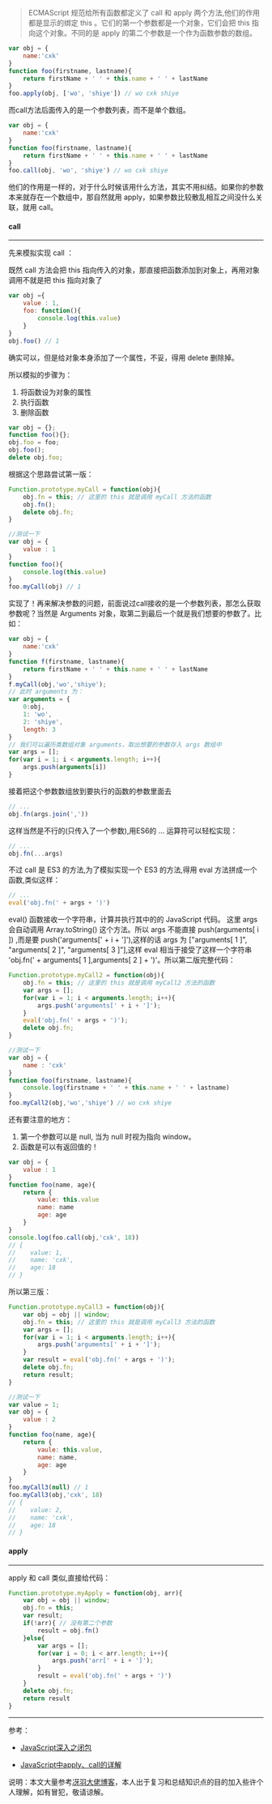 > ECMAScript 规范给所有函数都定义了 call 和 apply 两个方法,他们的作用都是显示的绑定 this 。它们的第一个参数都是一个对象，它们会把 this 指向这个对象。不同的是 apply 的第二个参数是一个作为函数参数的数组。

```js
var obj = {
    name:'cxk'
}
function foo(firstname, lastname){
    return firstName + ' ' + this.name + ' ' + lastName
}
foo.apply(obj, ['wo', 'shiye']) // wo cxk shiye
```

而call方法后面传入的是一个参数列表，而不是单个数组。

```js
var obj = {
    name:'cxk'
}
function foo(firstname, lastname){
    return firstName + ' ' + this.name + ' ' + lastName
}
foo.call(obj, 'wo', 'shiye') // wo cxk shiye
```

他们的作用是一样的，对于什么时候该用什么方法，其实不用纠结。如果你的参数本来就存在一个数组中，那自然就用 apply，如果参数比较散乱相互之间没什么关联，就用 call。

#### call

***

先来模拟实现 call ：

既然 call 方法会把 this 指向传入的对象，那直接把函数添加到对象上，再用对象调用不就是把 this 指向对象了

```js
var obj ={
    value : 1,
    foo: function(){
        console.log(this.value)
    }
}
obj.foo() // 1
```

确实可以，但是给对象本身添加了一个属性，不妥，得用 delete 删除掉。

所以模拟的步骤为：

1. 将函数设为对象的属性
2. 执行函数
3. 删除函数

```js
var obj = {};
function foo(){};
obj.foo = foo;
obj.foo();
delete obj.foo;
```

根据这个思路尝试第一版：

```js
Function.prototype.myCall = function(obj){
    obj.fn = this; // 这里的 this 就是调用 myCall 方法的函数
    obj.fn();
    delete obj.fn;
}

//测试一下
var obj = {
    value : 1
}
function foo(){
    console.log(this.value)
}
foo.myCall(obj) // 1
```

实现了！再来解决参数的问题，前面说过call接收的是一个参数列表，那怎么获取参数呢？当然是 Arguments 对象，取第二到最后一个就是我们想要的参数了。比如：

```js
var obj = {
    name:'cxk'
}
function f(firstname, lastname){
    return firstName + ' ' + this.name + ' ' + lastName
}
f.myCall(obj,'wo','shiye');
// 此时 arguments 为：
var arguments = {
    0:obj,
    1: 'wo',
    2: 'shiye',
    length: 3
}
// 我们可以遍历类数组对象 arguments，取出想要的参数存入 args 数组中
var args = [];
for(var i = 1; i < arguments.length; i++){
    args.push(arguments[i])
}
```

接着把这个参数数组放到要执行的函数的参数里面去

```js
// ...
obj.fn(args.join(','))
```

这样当然是不行的(只传入了一个参数),用ES6的 ... 运算符可以轻松实现：

```js
// ...
obj.fn(...args)
```

不过 call 是 ES3 的方法,为了模拟实现一个 ES3 的方法,得用 eval 方法拼成一个函数,类似这样：

```js
// ...
eval('obj.fn(' + args + ')')
```

eval() 函数接收一个字符串，计算并执行其中的的 JavaScript 代码。 这里 args 会自动调用 Array.toString() 这个方法。所以 args 不能直接 push(arguments\[ i \]) ,而是要 push('arguments[' + i + ']'),这样的话 args 为 \["arguments\[ 1 \]", "arguments\[ 2 \]", "arguments\[ 3 \]"],这样 eval 相当于接受了这样一个字符串 'obj.fn(' + arguments\[ 1 \],arguments\[ 2 \] + ')'。所以第二版完整代码：

```js
Function.prototype.myCall2 = function(obj){
    obj.fn = this; // 这里的 this 就是调用 myCall2 方法的函数
    var args = [];
    for(var i = 1; i < arguments.length; i++){
        args.push('arguments[' + i + ']');
    }
    eval('obj.fn(' + args + ')');
    delete obj.fn;
}

//测试一下
var obj = {
    name : 'cxk'
}
function foo(firstname, lastname){
    console.log(firstname + ' ' + this.name + ' ' + lastname)
}
foo.myCall2(obj,'wo','shiye') // wo cxk shiye
```

还有要注意的地方：

1. 第一个参数可以是 null, 当为 null 时视为指向 window。
2. 函数是可以有返回值的！

```js
var obj = {
    value : 1
}
function foo(name, age){
    return {
        vaule: this.value
        name: name
        age: age
    }
}
console.log(foo.call(obj,'cxk', 18))
// {
//    value: 1,
//    name: 'cxk',
//    age: 18
// }
```

所以第三版：

```js
Function.prototype.myCall3 = function(obj){
    var obj = obj || window;
    obj.fn = this; // 这里的 this 就是调用 myCall3 方法的函数
    var args = [];
    for(var i = 1; i < arguments.length; i++){
        args.push('arguments[' + i + ']');
    }
    var result = eval('obj.fn(' + args + ')');
    delete obj.fn;
    return result;
}

//测试一下
var value = 1;
var obj = {
    value : 2
}
function foo(name, age){
    return {
        vaule: this.value,
        name: name,
        age: age
    }
}
foo.myCall3(null) // 1
foo.myCall3(obj,'cxk', 18)
// {
//    value: 2,
//    name: 'cxk',
//    age: 18
// }
```

#### apply

***

apply 和 call 类似,直接给代码：

```js
Function.prototype.myApply = function(obj, arr){
    var obj = obj || window;
    obj.fn = this;
    var result;
    if(!arr){ // 没有第二个参数
        result = obj.fn()
    }else{
        var args = [];
        for(var i = 0; i < arr.length; i++){
            args.push('arr[' + i + ']');
        }
        result = eval('obj.fn(' + args + ')')
    }
    delete obj.fn;
    return result
}
```

***

参考：

* [JavaScript深入之闭包](https://github.com/mqyqingfeng/Blog/issues/11)

* [JavaScript中apply、call的详解](https://github.com/lin-xin/blog/issues/7)

说明：本文大量参考[冴羽大佬博客](https://github.com/mqyqingfeng/Blog)，本人出于复习和总结知识点的目的加入些许个人理解，如有冒犯，敬请谅解。
